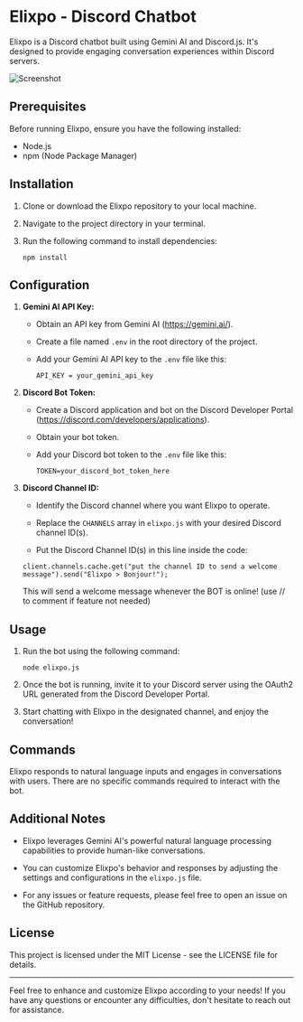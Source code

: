 # Elixpo - Discord Chatbot 

Elixpo is a Discord chatbot built using Gemini AI and Discord.js. It's designed to provide engaging conversation experiences within Discord servers.

![Screenshot](https://firebasestorage.googleapis.com/v0/b/birthday-1340e.appspot.com/o/Assests%2Felixpo.jpg?alt=media&token=4ad7d61d-9960-43b8-999a-a0a163bd8531)

## Prerequisites

Before running Elixpo, ensure you have the following installed:

- Node.js
- npm (Node Package Manager)

## Installation

1. Clone or download the Elixpo repository to your local machine.

2. Navigate to the project directory in your terminal.

3. Run the following command to install dependencies:

   ```
   npm install
   ```

## Configuration

1. **Gemini AI API Key:**
   
   - Obtain an API key from Gemini AI (https://gemini.ai/).
   
   - Create a file named `.env` in the root directory of the project.
   
   - Add your Gemini AI API key to the `.env` file like this:
   
     ```
     API_KEY = your_gemini_api_key
     ```

2. **Discord Bot Token:**

   - Create a Discord application and bot on the Discord Developer Portal (https://discord.com/developers/applications).
   
   - Obtain your bot token.
   
   - Add your Discord bot token to the `.env` file like this:
   
     ```
     TOKEN=your_discord_bot_token_here
     ```

3. **Discord Channel ID:**
   
   - Identify the Discord channel where you want Elixpo to operate.
   
   - Replace the `CHANNELS` array in `elixpo.js` with your desired Discord channel ID(s).
   - Put the Discord Channel ID(s) in this line inside the code:
   ```
   client.channels.cache.get("put the channel ID to send a welcome message").send("Elixpo > Bonjour!");
   ```
   This will send a welcome message whenever the BOT is online! (use // to comment if feature not needed)

## Usage

1. Run the bot using the following command:

   ```
   node elixpo.js
   ```

2. Once the bot is running, invite it to your Discord server using the OAuth2 URL generated from the Discord Developer Portal.

3. Start chatting with Elixpo in the designated channel, and enjoy the conversation!

## Commands

Elixpo responds to natural language inputs and engages in conversations with users. There are no specific commands required to interact with the bot.

## Additional Notes

- Elixpo leverages Gemini AI's powerful natural language processing capabilities to provide human-like conversations.

- You can customize Elixpo's behavior and responses by adjusting the settings and configurations in the `elixpo.js` file.

- For any issues or feature requests, please feel free to open an issue on the GitHub repository.

## License

This project is licensed under the MIT License - see the LICENSE file for details.

---

Feel free to enhance and customize Elixpo according to your needs! If you have any questions or encounter any difficulties, don't hesitate to reach out for assistance.
